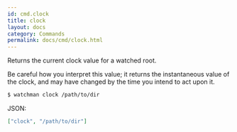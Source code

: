 ```yaml
---
id: cmd.clock
title: clock
layout: docs
category: Commands
permalink: docs/cmd/clock.html
---
```


Returns the current clock value for a watched root.

Be careful how you interpret this value; it returns the instantaneous value of
the clock, and may have changed by the time you intend to act upon it.

```bash
$ watchman clock /path/to/dir
```

JSON:

```json
["clock", "/path/to/dir"]
```
